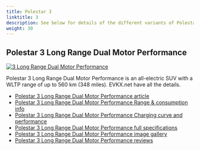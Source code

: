 ```yaml
---
title: Polestar 3
linktitle: 3
description: See below for details of the different variants of Polestar 3
weight: 30
---
```

## Polestar 3 Long Range Dual Motor Performance

[![3 Long Range Dual Motor Performance](https://media.evkx.net/multimedia/models/polestar/3/3_long_range_dual_motor_performance/main_1_st.jpg)](/models/polestar/3/3_long_range_dual_motor_performance/)

Polestar 3 Long Range Dual Motor Performance is an all-electric SUV with a WLTP range of up to 560 km (348 miles). EVKX.net have all the details. 

- [Polestar 3 Long Range Dual Motor Performance article](/models/polestar/3/3_long_range_dual_motor_performance/)
- [Polestar 3 Long Range Dual Motor Performance Range & consumption info](/models/polestar/3/3_long_range_dual_motor_performance//rangeandconsumption)
- [Polestar 3 Long Range Dual Motor Performance Charging curve and performance](/models/polestar/3/3_long_range_dual_motor_performance//chargingcurve)
- [Polestar 3 Long Range Dual Motor Performance full specifications](/models/polestar/3/3_long_range_dual_motor_performance//specifications)
- [Polestar 3 Long Range Dual Motor Performance image gallery](/models/polestar/3/3_long_range_dual_motor_performance//gallery)
- [Polestar 3 Long Range Dual Motor Performance reviews](/models/polestar/3/3_long_range_dual_motor_performance//reviews)

